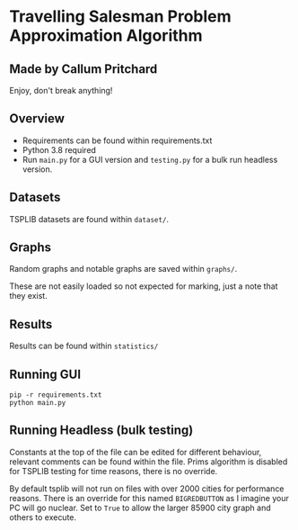 # Travelling Salesman Problem Approximation Algorithm
## Made by Callum Pritchard
Enjoy, don't break anything!

## Overview
- Requirements can be found within requirements.txt
- Python 3.8 required 
- Run `main.py` for a GUI version and `testing.py` for a bulk run headless version.

## Datasets
TSPLIB datasets are found within `dataset/`.

## Graphs
Random graphs and notable graphs are saved within `graphs/`.

These are not easily loaded so not expected for marking, just a note that they exist.

## Results
Results can be found within `statistics/`

## Running GUI
`pip -r requirements.txt`  
`python main.py`

## Running Headless (bulk testing)
Constants at the top of the file can be edited for different behaviour, relevant comments can be found within the file.
Prims algorithm is disabled for TSPLIB testing for time reasons, there is no override.

By default tsplib will not run on files with over 2000 cities for performance reasons. There is an override for this named `BIGREDBUTTON` as I imagine your PC will go nuclear. Set to `True` to allow the larger 85900 city graph and others to execute.